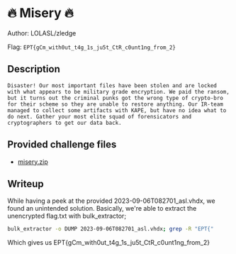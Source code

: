 # 🔥 Misery 🔥
Author: LOLASL/zledge

Flag: `EPT{gCm_with0ut_t4g_1s_ju5t_CtR_c0unt1ng_from_2}`
## Description
```
Disaster! Our most important files have been stolen and are locked with what appears to be military grade encryption. We paid the ransom, but it turns out the criminal punks got the wrong type of crypto-bro for their scheme so they are unable to restore anything. Our IR-team managed to collect some artifacts with KAPE, but have no idea what to do next. Gather your most elite squad of forensicators and cryptographers to get our data back.
```

## Provided challenge files
* [misery.zip](misery.zip)

## Writeup
While having a peek at the provided 2023-09-06T082701_asl.vhdx, we found an unintended solution.
Basically, we're able to extract the unencrypted flag.txt with bulk_extractor;

```bash
bulk_extractor -o DUMP 2023-09-06T082701_asl.vhdx; grep -R "EPT{"
```

Which gives us EPT{gCm_with0ut_t4g_1s_ju5t_CtR_c0unt1ng_from_2}

